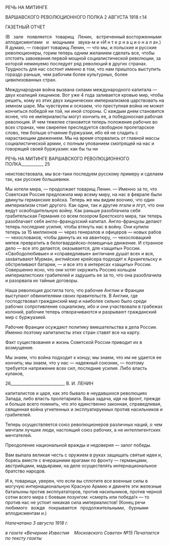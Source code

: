 РЕЧЬ НА МИТИНГЕ

ВАРШАВСКОГО РЕВОЛЮЦИОННОГО ПОЛКА 2 АВГУСТА 1918 г.14

ГАЗЕТНЫЙ ОТЧЕТ

(В   зале   появляется   товарищ   Ленин,   встреченный восторженными   аплодисментами   и   мощными   звука-м и «И н τ е ρ н а ц и о н а л а».) Я думаю, — говорит товарищ Ленин, — что мы, и польские и русские революционеры, горим теперь одним желанием сделать все, чтобы отстоять завоевания первой мощной социалистической революции, за которой неми­нуемо последует ряд революций в других странах. Трудность для нас состоит именно в том, что нам пришлось выступить гораздо раньше, чем рабочим более культурных, бо­лее цивилизованных стран.

Международная война вызвана силами международного капитала — двух коалиций хищников. Вот уже 4 года заливается кровью мир, чтобы решить, кому из этих двух хищнических империализмов царствовать на земном шаре. Мы чувствуем и осязаем, что преступная война не может кончиться победой ни той, ни иной стороны. С каждым днем становится яснее, что не империалисты могут кончить ее, а победоносная рабочая революция. И чем тяжелее становится теперь положение рабочих во всех странах, чем свирепее преследуется свободное пролетарское слово, тем больше отчаяние буржуазии, ибо ей не сладить с нарастающим движением. Мы на время оторвались от главной мас­сы социалистической армии, с полным упованием смотрящей на нас и говорящей своей буржуазии: как бы ты ни

  

РЕЧЬ НА МИТИНГЕ ВАРШАВСКОГО РЕВОЛЮЦИОННОГО ПОЛКА___________ 25

неистовствовала, мы все-таки последуем русскому примеру и сделаем так, как русские большевики.

Мы хотели мира, — продолжает товарищ Ленин. — Именно за то, что Советская Россия предложила мир всему миру, на нас в феврале были двинуты германские вой­ска. Теперь же мы видим воочию, что один империализм стоит другого. Как одни, так и другие лгали и лгут, что они ведут освободительную войну. Как раньше разоблачила себя грабительская Германия со всем позором Брестского мира, так теперь разоблачает себя англо-французский капитал. Англо-французы делают теперь последние усилия, чтобы втянуть нас в войну. Они купили теперь за 15 миллионов — через генералов и офицеров — новых рабов — чехословаков, чтобы двинуть их на авантюру, — чехосло­вацкий мятеж превратить в белогвардейско-помещичье движение. И странное дело — все это делается, оказывается, для «защиты» России. «Свободолюбивые» и «справедли­вые» англичане душат всех и вся, захватывают Мурман, английские крейсера подходят к Архангельску и обстреливают батареи, — и все это в интересах «защиты» России. Совершенно ясно, что они хотят окружить Россию кольцом империалистских грабите­лей и задушить ее за то, что она разоблачила и разорвала их тайные договоры.

Наша революция достигла того, что рабочие Англии и Франции выступают обвини­телями своих правительств. В Англии, где господствовал гражданский мир и наиболее сильно было среди рабочих сопротивление социализму, ибо и они участвовали в гра­бежах колоний, рабочие теперь отворачиваются и разрывают гражданский мир с бур­жуазией.

Рабочие Франции осуждают политику вмешательства в дела России. Именно поэто­му капиталисты этих стран ставят все на карту.

Факт существования и жизнь Советской России приводит их в возмущение.

Мы знаем, что война подходит к концу; мы знаем, что им не удается ее кончить; мы знаем, что у нас — надежный союзник, — поэтому требуется напряжение всех сил, по­следние усилия. Либо власть кулаков,

  

26___________________________ В. И. ЛЕНИН

капиталистов и царя, как это бывало в неудавшихся революциях Запада, либо власть пролетариата. Ваша задача, идя на фронт, прежде и больше всего помнить, что это единственно законная, справедливая, священная война угнетенных и эксплуатируемых против насильников и грабителей.

Теперь осуществляется союз революционеров различных наций, о чем мечтали луч­шие люди, настоящий союз рабочих, а не интеллигентских мечтателей.

Преодоление национальной вражды и недоверия — залог победы.

Вам выпала великая честь с оружием в руках защищать святые идеи и, борясь вместе с вчерашними врагами по фронту — германцами, австрийцами, мадьярами, на деле осуществлять интернациональное братство народов.

И я, товарищи, уверен, что если вы сплотите все военные силы в могучую интерна­циональную Красную Армию и двинете эти железные батальоны против эксплуатато­ров, против насильников, против черной сотни всего мира с боевым лозунгом: «смерть или победа!» — то против нас не устоит никакая сила империалистов! (Конец речи   любимого   вождя   покрывается   продолжитель­ными,   бурными  аплодисментам и.)

_Напечатано 3 августа 1918 г._

_в газете «Вечерние Известия_   
_Московского Совета» №15_
_Печатается по тексту газеты_